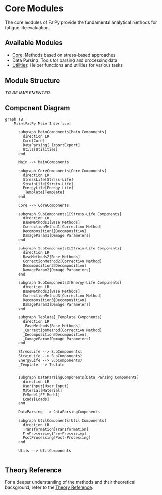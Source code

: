 # Core Modules

The core modules of FatPy provide the fundamental analytical methods for fatigue life evaluation.

## Available Modules

- [Core](core/index.md): Methods based on stress-based approaches
- [Data Parsing](data_parsing.md): Tools for parsing and processing data
- [Utilities](utilities.md): Helper functions and utilities for various tasks

## Module Structure

*TO BE IMPLEMENTED*

## Component Diagram

```mermaid
graph TB
    Main[FatPy Main Interface]

      subgraph MainComponents[Main Components]
        direction LR
        Core[Core]
        DataParsing[_ImportExport]
        Utils[Utilities]
      end

      Main --> MainComponents

      subgraph CoreComponents[Core Components]
        direction LR
        StressLife[Stress-Life]
        StrainLife[Strain-Life]
        EnergyLife[Energy-Life]
        _Template[Template]
      end

      Core --> CoreComponents

      subgraph SubComponents1[Stress-Life Components]
        direction LR
        BaseMethods1[Base Methods]
        CorrectionMethod1[Correction Method]
        Decomposition1[Decomposition]
        DamageParam1[Damage Parameters]
      end

      subgraph SubComponents2[Strain-Life Components]
        direction LR
        BaseMethods2[Base Methods]
        CorrectionMethod2[Correction Method]
        Decomposition2[Decomposition]
        DamageParam2[Damage Parameters]
      end

      subgraph SubComponents3[Energy-Life Components]
        direction LR
        BaseMethods3[Base Methods]
        CorrectionMethod3[Correction Method]
        Decomposition3[Decomposition]
        DamageParam3[Damage Parameters]
      end

      subgraph Teplate[_Template Components]
        direction LR
        _BaseMethods[Base Methods]
        _CorrectionMethod[Correction Method]
        _Decomposition[Decomposition]
        _DamageParam[Damage Parameters]
      end

      StressLife --> SubComponents1
      StrainLife --> SubComponents2
      EnergyLife --> SubComponents3
      _Template --> Teplate


      subgraph DataParsingComponents[Data Parsing Components]
        direction LR
        UserInput[User Input]
        Material[Material]
        FeModel[FE Model]
        Loads[Loads]
      end

      DataParsing --> DataParsingComponents

      subgraph UtilComponents[Util-Components]
        direction LR
        Transformation[Transformation]
        PreProcessing[Pre-Processing]
        PostProcessing[Post-Processing]
      end

      Utils --> UtilComponents


```

## Theory Reference

For a deeper understanding of the methods and their theoretical background, refer to the [Theory Reference](../theory/index.md).
